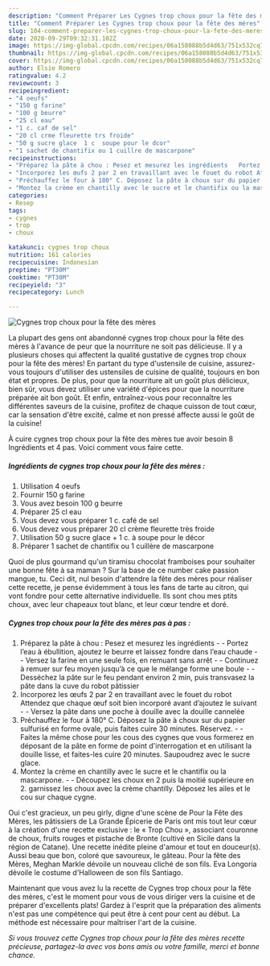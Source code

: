 ```yaml
---
description: "Comment Préparer Les Cygnes trop choux pour la fête des mères"
title: "Comment Préparer Les Cygnes trop choux pour la fête des mères"
slug: 104-comment-preparer-les-cygnes-trop-choux-pour-la-fete-des-meres
date: 2020-09-29T09:32:31.102Z
image: https://img-global.cpcdn.com/recipes/06a158088b5d4d63/751x532cq70/cygnes-trop-choux-pour-la-fete-des-meres-photo-principale-de-la-recette.jpg
thumbnail: https://img-global.cpcdn.com/recipes/06a158088b5d4d63/751x532cq70/cygnes-trop-choux-pour-la-fete-des-meres-photo-principale-de-la-recette.jpg
cover: https://img-global.cpcdn.com/recipes/06a158088b5d4d63/751x532cq70/cygnes-trop-choux-pour-la-fete-des-meres-photo-principale-de-la-recette.jpg
author: Elsie Romero
ratingvalue: 4.2
reviewcount: 3
recipeingredient:
- "4 oeufs"
- "150 g farine"
- "100 g beurre"
- "25 cl eau"
- "1 c. caf de sel"
- "20 cl crme fleurette trs froide"
- "50 g sucre glace  1 c  soupe pour le dcor"
- "1 sachet de chantifix ou 1 cuillre de mascarpone"
recipeinstructions:
- "Préparez la pâte à chou : Pesez et mesurez les ingrédients   Portez l’eau à ébullition, ajoutez le beurre et laissez fondre dans l’eau chaude   Versez la farine en une seule fois, en remuant sans arrêt   Continuez à remuer sur feu moyen jusqu’à ce que le mélange forme une boule   Desséchez la pâte sur le feu pendant environ 2 min, puis transvasez la pâte dans la cuve du robot pâtissier"
- "Incorporez les œufs 2 par 2 en travaillant avec le fouet du robot Attendez que chaque œuf soit bien incorporé avant d’ajoutez le suivant   Versez la pâte dans une poche à douille avec la douille cannelée"
- "Préchauffez le four à 180° C. Déposez la pâte à choux sur du papier sulfurisé en forme ovale, puis faites cuire 30 minutes. Réservez.  Faites la même chose pour les cous des cygnes que vous formerez en déposant de la pâte en forme de point d&#39;interrogation et en utilisant la douille lisse, et faites-les cuire 20 minutes. Saupoudrez avec le sucre glace."
- "Montez la crème en chantilly avec le sucre et le chantifix ou la mascarpone.  Découpez les choux en 2 puis la moitié supérieure en 2. garnissez les choux avec la crème chantilly. Déposez les ailes et le cou sur chaque cygne."
categories:
- Resep
tags:
- cygnes
- trop
- choux

katakunci: cygnes trop choux 
nutrition: 161 calories
recipecuisine: Indonesian
preptime: "PT30M"
cooktime: "PT30M"
recipeyield: "3"
recipecategory: Lunch

---
```



![Cygnes trop choux pour la fête des mères](https://img-global.cpcdn.com/recipes/06a158088b5d4d63/751x532cq70/cygnes-trop-choux-pour-la-fete-des-meres-photo-principale-de-la-recette.jpg)

La plupart des gens ont abandonné cygnes trop choux pour la fête des mères à l'avance de peur que la nourriture ne soit pas délicieuse. Il y a plusieurs choses qui affectent la qualité gustative de cygnes trop choux pour la fête des mères! En partant du type d'ustensile de cuisine, assurez-vous toujours d'utiliser des ustensiles de cuisine de qualité, toujours en bon état et propres. De plus, pour que la nourriture ait un goût plus délicieux, bien sûr, vous devez utiliser une variété d'épices pour que la nourriture préparée ait bon goût. Et enfin, entraînez-vous pour reconnaître les différentes saveurs de la cuisine, profitez de chaque cuisson de tout cœur, car la sensation d'être excité, calme et non pressé affecte aussi le goût de la cuisine!

<!--inarticleads1-->

À cuire cygnes trop choux pour la fête des mères tue avoir besoin 8 Ingrédients et 4 pas. Voici comment vous faire cette.

##### Ingrédients de cygnes trop choux pour la fête des mères :

1. Utilisation 4 oeufs
1. Fournir 150 g farine
1. Vous avez besoin 100 g beurre
1. Préparer 25 cl eau
1. Vous devez vous préparer 1 c. café de sel
1. Vous devez vous préparer 20 cl crème fleurette très froide
1. Utilisation 50 g sucre glace + 1 c. à soupe pour le décor
1. Préparer 1 sachet de chantifix ou 1 cuillère de mascarpone


Quoi de plus gourmand qu&#39;un tiramisu chocolat framboises pour souhaiter une bonne fête à sa maman ? Sur la base de ce number cake passion mangue, tu. Ceci dit, nul besoin d&#39;attendre la fête des mères pour réaliser cette recette, je pense évidemment à tous les fans de tarte au citron, qui vont fondre pour cette alternative individuelle. Ils sont chou mes ptits choux, avec leur chapeaux tout blanc, et leur cœur tendre et doré. 

<!--inarticleads2-->

##### Cygnes trop choux pour la fête des mères pas à pas :

1. Préparez la pâte à chou : Pesez et mesurez les ingrédients  -  - Portez l’eau à ébullition, ajoutez le beurre et laissez fondre dans l’eau chaude  -  - Versez la farine en une seule fois, en remuant sans arrêt  -  - Continuez à remuer sur feu moyen jusqu’à ce que le mélange forme une boule  -  - Desséchez la pâte sur le feu pendant environ 2 min, puis transvasez la pâte dans la cuve du robot pâtissier
1. Incorporez les œufs 2 par 2 en travaillant avec le fouet du robot Attendez que chaque œuf soit bien incorporé avant d’ajoutez le suivant  -  - Versez la pâte dans une poche à douille avec la douille cannelée
1. Préchauffez le four à 180° C. Déposez la pâte à choux sur du papier sulfurisé en forme ovale, puis faites cuire 30 minutes. Réservez. -  - Faites la même chose pour les cous des cygnes que vous formerez en déposant de la pâte en forme de point d&#39;interrogation et en utilisant la douille lisse, et faites-les cuire 20 minutes. Saupoudrez avec le sucre glace.
1. Montez la crème en chantilly avec le sucre et le chantifix ou la mascarpone. -  - Découpez les choux en 2 puis la moitié supérieure en 2. garnissez les choux avec la crème chantilly. Déposez les ailes et le cou sur chaque cygne.


Oui c&#39;est gracieux, un peu girly, digne d&#39;une scène de Pour la Fête des Mères, les pâtissiers de La Grande Épicerie de Paris ont mis tout leur cœur à la création d&#39;une recette exclusive : le « Trop Chou », associant couronne de choux, fruits rouges et pistache de Bronte (cultivé en Sicile dans la région de Catane). Une recette inédite pleine d&#39;amour et tout en douceur(s). Aussi beau que bon, coloré que savoureux, le gâteau. Pour la fête des Mères, Meghan Markle dévoile un nouveau cliché de son fils. Eva Longoria dévoile le costume d&#39;Halloween de son fils Santiago. 

<!--inarticleads1-->

<p>
Maintenant que vous avez lu la recette de Cygnes trop choux pour la fête des mères, c'est le moment pour vous de vous diriger vers la cuisine et de préparer d'excellents plats! Gardez à l'esprit que la préparation des aliments n'est pas une compétence qui peut être à cent pour cent au début. La méthode est nécessaire pour maîtriser l'art de la cuisine.
</p>

<p>
<i>Si vous trouvez cette Cygnes trop choux pour la fête des mères recette précieuse, partagez-la avec vos bons amis ou votre famille, merci et bonne chance.</i>
</p>

